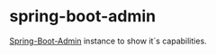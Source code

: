 # spring-boot-admin
[Spring-Boot-Admin](https://github.com/codecentric/spring-boot-admin) instance to show it´s capabilities.